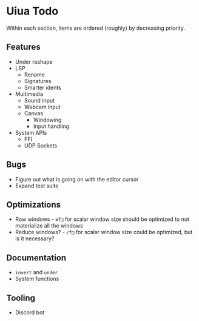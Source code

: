 # Uiua Todo
Within each section, items are ordered (roughly) by decreasing priority.

## Features
- Under reshape
- LSP
  - Rename
  - Signatures
  - Smarter idents
- Multimedia
  - Sound input
  - Webcam input
  - Canvas
    - Windowing
    - Input handling
- System APIs
  - FFI
  - UDP Sockets

## Bugs
- Figure out what is going on with the editor cursor
- Expand test suite

## Optimizations
- Row windows - `≡f◫` for scalar window size should be optimized to not materialize all the windows
- Reduce windows? - `/f◫` for scalar window size could be optimized, but is it necessary?

## Documentation
- `invert` and `under`
- System functions

## Tooling
- Discord bot
